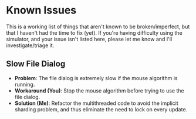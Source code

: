 # Known Issues

This is a working list of things that aren't known to be broken/imperfect, but
that I haven't had the time to fix (yet). If you're having difficulty using the
simulator, and your issue isn't listed here, please let me know and I'll
investigate/triage it.

## Slow File Dialog
- **Problem**: The file dialog is extremely slow if the mouse algorithm is running.
- **Workaround (You)**: Stop the mouse algorithm before trying to use the file dialog.
- **Solution (Me)**: Refactor the multithreaded code to avoid the implicit sharding
problem, and thus eliminate the need to lock on every update.
